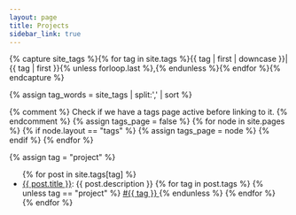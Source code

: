 ```yaml
---
layout: page
title: Projects
sidebar_link: true
---
```


<!-- See https://blog.lanyonm.org/articles/2013/11/21/alphabetize-jekyll-page-tags-pure-liquid.html -->
<!-- With added pipe to handle lack of sort_natural -->
{% capture site_tags %}{% for tag in site.tags %}{{ tag | first | downcase }}|{{ tag | first }}{% unless forloop.last %},{% endunless %}{% endfor %}{% endcapture %}
<!-- site_tags: {{ site_tags }} -->
{% assign tag_words = site_tags | split:',' | sort %}
<!-- tag_words: {{ tag_words }} -->
<!-- <small>{{ post.date | date_to_string }}</small> -->

{% comment %}
  Check if we have a tags page active before linking to it.
{% endcomment %}
{% assign tags_page = false %}
{% for node in site.pages %}
  {% if node.layout == "tags" %}
    {% assign tags_page = node %}
  {% endif %}
{% endfor %}

<div class="projects">
  {% assign tag = "project" %}
  <div id="{{ tag | slugify }}" class="project">
    <ul class="project-ul">
      {% for post in site.tags[tag] %}
        <li>
          <span class="project-post">
          <a href="{{ post.url | relative_url }}">{{ post.title }}</a>: {{ post.description }}
          </span>
          <span class="project-tags">
            {% for tag in post.tags %}
              {% unless tag == "project" %}
                <a class="post-tag-small" href="/tag/{{ tag | slugify }}">
                #{{ tag }}
                </a>
              {% endunless %}
            {% endfor %}
          </span>
        </li>
      {% endfor %}
    </ul>
  </div>
</div>
